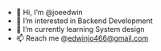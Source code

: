 - 👋 Hi, I’m @joeedwin
- 👀 I’m interested in Backend Development
- 🌱 I’m currently learning System design
- 📫  Reach me @edwinjo466@gmail.com

<!---
joeedwin/joeedwin is a ✨ special ✨ repository because its `README.md` (this file) appears on your GitHub profile.
You can click the Preview link to take a look at your changes.
--->
